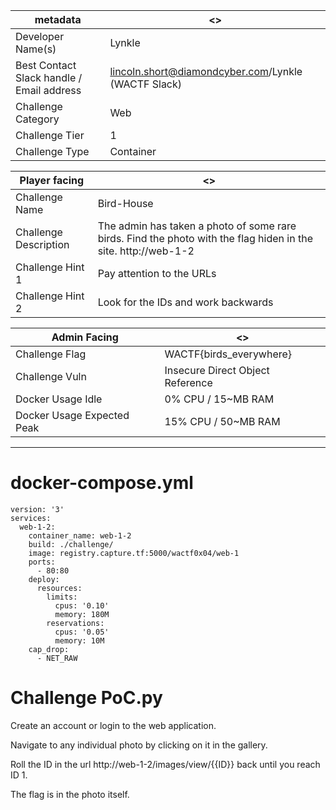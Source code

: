 | metadata | <> |
|--- | --- |
| Developer Name(s) | Lynkle |
| Best Contact Slack handle / Email address | lincoln.short@diamondcyber.com/Lynkle (WACTF Slack) |
| Challenge Category | Web |
| Challenge Tier | 1 |
| Challenge Type | Container |

| Player facing | <> |
|--- | --- |
|Challenge Name | Bird-House |
|Challenge Description | The admin has taken a photo of some rare birds. Find the photo with the flag hiden in the site. http://web-1-2  | 
|Challenge Hint 1 | Pay attention to the URLs |
|Challenge Hint 2 | Look for the IDs and work backwards |

| Admin Facing | <> |
|--- | --- |
|Challenge Flag| WACTF{birds_everywhere} |
|Challenge Vuln| Insecure Direct Object Reference |
|Docker Usage Idle| 0% CPU / 15~MB RAM |
|Docker Usage Expected Peak| 15% CPU / 50~MB RAM |
---

# docker-compose.yml

```
version: '3'
services:
  web-1-2:
    container_name: web-1-2
    build: ./challenge/
    image: registry.capture.tf:5000/wactf0x04/web-1
    ports:
      - 80:80
    deploy:
      resources:
        limits:
          cpus: '0.10'
          memory: 180M
        reservations:
          cpus: '0.05'
          memory: 10M
    cap_drop:
      - NET_RAW
```

# Challenge PoC.py
Create an account or login to the web application.

Navigate to any individual photo by clicking on it in the gallery.

Roll the ID in the url http://web-1-2/images/view/{{ID}} back until you reach ID 1.

The flag is in the photo itself.
